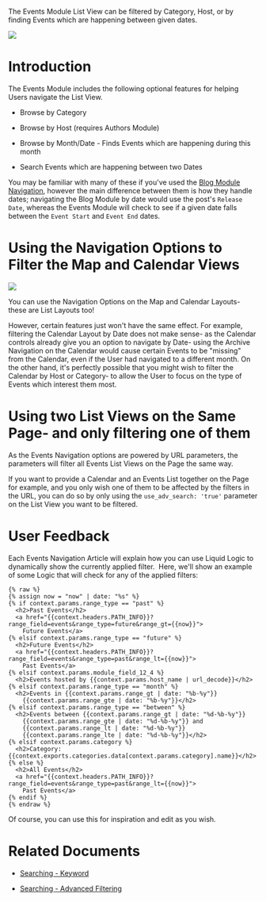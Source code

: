 
The Events Module List View can be filtered by Category, Host, or by finding Events which are happening between given dates.

![](https://downloads.intercomcdn.com/i/o/203092694/4319734f3d1f785dfcf1cf0e/image.png)

# Introduction

The Events Module includes the following optional features for helping Users navigate the List View. 

*   Browse by Category

*   Browse by Host (requires Authors Module)

*   Browse by Month/Date - Finds Events which are happening during this month

*   Search Events which are happening between two Dates

You may be familiar with many of these if you've used the [Blog Module Navigation](https://developers.siteglide.com/blog), however the main difference between them is how they handle dates; navigating the Blog Module by date would use the post's `Release Date`, whereas the Events Module will check to see if a given date falls between the `Event Start` and `Event End` dates.

# Using the Navigation Options to Filter the Map and Calendar Views

![](https://downloads.intercomcdn.com/i/o/203094035/263a4b74debb30ba8b902ed5/image.png)

You can use the Navigation Options on the Map and Calendar Layouts- these are List Layouts too!&#x20;

However, certain features just won't have the same effect. For example, filtering the Calendar Layout by Date does not make sense- as the Calendar controls already give you an option to navigate by Date- using the Archive Navigation on the Calendar would cause certain Events to be "missing" from the Calendar, even if the User had navigated to a different month. On the other hand, it's perfectly possible that you might wish to filter the Calendar by Host or Category- to allow the User to focus on the type of Events which interest them most.

# Using two List Views on the Same Page- and only filtering one of them

As the Events Navigation options are powered by URL parameters, the parameters will filter all Events List Views on the Page the same way. 

If you want to provide a Calendar and an Events List together on the Page for example, and you only wish one of them to be affected by the filters in the URL, you can do so by only using the `use_adv_search: 'true'` parameter on the List View you want to be filtered.

# User Feedback

Each Events Navigation Article will explain how you can use Liquid Logic to dynamically show the currently applied filter.  Here, we'll show an example of some Logic that will check for any of the applied filters:&#x20;

```liquid
{% raw %}
{% assign now = "now" | date: "%s" %}
{% if context.params.range_type == "past" %}
  <h2>Past Events</h2>
  <a href="{{context.headers.PATH_INFO}}?range_field=events&range_type=future&range_gt={{now}}">
    Future Events</a>
{% elsif context.params.range_type == "future" %}
  <h2>Future Events</h2>
  <a href="{{context.headers.PATH_INFO}}?range_field=events&range_type=past&range_lt={{now}}">
    Past Events</a>
{% elsif context.params.module_field_12_4 %}
  <h2>Events hosted by {{context.params.host_name | url_decode}}</h2>
{% elsif context.params.range_type == "month" %}
  <h2>Events in {{context.params.range_gt | date: "%b-%y"}}
    {{context.params.range_gte | date: "%b-%y"}}</h2>
{% elsif context.params.range_type == "between" %}
  <h2>Events between {{context.params.range_gt | date: "%d-%b-%y"}}
    {{context.params.range_gte | date: "%d-%b-%y"}} and 
    {{context.params.range_lt | date: "%d-%b-%y"}}
    {{context.params.range_lte | date: "%d-%b-%y"}}</h2>
{% elsif context.params.category %}
  <h2>Category: {{context.exports.categories.data[context.params.category].name}}</h2>
{% else %}
  <h2>All Events</h2>
  <a href="{{context.headers.PATH_INFO}}?range_field=events&range_type=past&range_lt={{now}}">
    Past Events</a>
{% endif %}
{% endraw %}
```

Of course, you can use this for inspiration and edit as you wish.&#x20;

# Related Documents

*   [Searching - Keyword](https://developers.siteglide.com/searching-keyword)

*   [Searching - Advanced Filtering](https://developers.siteglide.com/searching-advanced-filtering)



